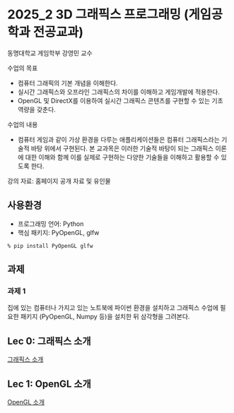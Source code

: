 # 2025_2 3D 그래픽스 프로그래밍 (게임공학과 전공교과)

동명대학교 게임학부 강영민 교수

수업의 목표
* 컴퓨터 그래픽의 기본 개념을 이해한다.
* 실시간 그래픽스와 오프라인 그래픽스의 차이를 이해하고 게임개발에 적용한다.
* OpenGL 및 DirectX를 이용하여 실시간 그래픽스 콘텐츠를 구현할 수 있는 기초 역량을 갖춘다.

수업의 내용
* 컴퓨터 게임과 같이 가상 환경을 다루는 애플리케이션들은 컴퓨터 그래픽스라는 기술적 바탕 위에서 구현된다. 본 교과목은 이러한 기술적 바탕이 되는 그래픽스 이론에 대한 이해와 함께 이를 실제로 구현하는 다양한 기술들을 이해하고 활용할 수 있도록 한다.

강의 자료: 홈페이지 공개 자료 및 유인물

## 사용환경

* 프로그래밍 언어: Python
* 핵심 패키지: PyOpenGL, glfw
```
% pip install PyOpenGL glfw
```

## 과제

### 과제 1
집에 있는 컴퓨터나 가지고 있는 노트북에 파이썬 환경을 설치하고 그래픽스 수업에 필요한 패키지 (PyOpenGL, Numpy 등)을 설치한 뒤 삼각형을 그려본다.

## Lec 0: 그래픽스 소개

[그래픽스 소개](https://github.com/dknife/2025_2_Graphics/raw/main/LectureNotes/Lec01_Introduction2Graphics.pdf)

## Lec 1: OpenGL 소개

[OpenGL 소개](https://github.com/dknife/2025_2_Graphics/blob/main/LectureNotes/Lec02_BasicGraphicsProgramming_Pres.pdf)
